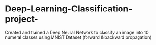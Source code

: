 # Deep-Learning-Classification-project-
Created and trained a Deep Neural Network to classify an image into 10 numeral classes using MNIST Dataset (forward &amp; backward propagation) 
